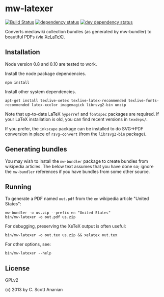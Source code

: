 # mw-latexer

[![Build Status][1]][2] [![dependency status][3]][4] [![dev dependency status][5]][6]

Converts mediawiki collection bundles (as generated by mw-bundler) to
beautiful PDFs (via [XeLaTeX][]).

[XeLaTeX]: https://en.wikipedia.org/wiki/XeTeX

## Installation

Node version 0.8 and 0.10 are tested to work.

Install the node package dependencies.
```
npm install
```

Install other system dependencies.
```
apt-get install texlive-xetex texlive-latex-recommended texlive-fonts-recommended latex-xcolor imagemagick librsvg2-bin unzip
```

Note that up-to-date LaTeX `hyperref` and `fontspec` packages are
required.  If your LaTeX installation is old, you can find recent
versions in `texdeps/`.

If you prefer, the `inkscape` package can be installed to do SVG->PDF
conversion in place of `rsvg-convert` (from the `librsvg2-bin` package).

## Generating bundles

You may wish to install the `mw-bundler` package to create bundles
from wikipedia articles.  The below text assumes that you have done
so; ignore the `mw-bundler` references if you have bundles from
some other source.

## Running

To generate a PDF named `out.pdf` from the `en` wikipedia article
"United States":
```
mw-bundler -o us.zip --prefix en "United States"
bin/mw-latexer -o out.pdf us.zip
```

For debugging, preserving the XeTeX output is often useful:
```
bin/mw-latexer -o out.tex us.zip && xelatex out.tex
```

For other options, see:
```
bin/mw-latexer --help
```

## License

GPLv2

(c) 2013 by C. Scott Ananian

[1]: https://travis-ci.org/cscott/mw-latexer.png
[2]: https://travis-ci.org/cscott/mw-latexer
[3]: https://david-dm.org/cscott/mw-latexer.png
[4]: https://david-dm.org/cscott/mw-latexer
[5]: https://david-dm.org/cscott/mw-latexer/dev-status.png
[6]: https://david-dm.org/cscott/mw-latexer#info=devDependencies
